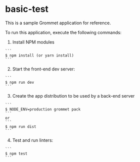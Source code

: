 # basic-test

This is a sample Grommet application for reference.

To run this application, execute the following commands:

  1. Install NPM modules

    ```
    $ npm install (or yarn install)
    ```

  2. Start the front-end dev server:

    ```
    $ npm run dev
    ```

  3. Create the app distribution to be used by a back-end server

    ```
    $ NODE_ENV=production grommet pack
    ```
    or
    ```
    $ npm run dist
    ```

  4. Test and run linters:

    ```
    $ npm test
    ```

